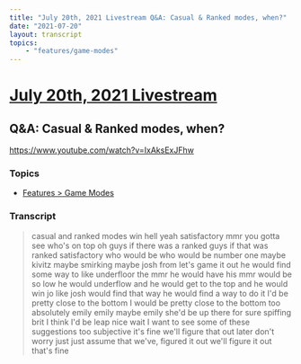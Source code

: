 ```yaml
---
title: "July 20th, 2021 Livestream Q&A: Casual & Ranked modes, when?"
date: "2021-07-20"
layout: transcript
topics:
    - "features/game-modes"
---
```

# [July 20th, 2021 Livestream](../2021-07-20.md)
## Q&A: Casual & Ranked modes, when?
https://www.youtube.com/watch?v=IxAksExJFhw

### Topics
* [Features > Game Modes](../topics/features/game-modes.md)

### Transcript

> casual and ranked modes win hell yeah satisfactory mmr you gotta see who's on top oh guys if there was a ranked guys if that was ranked satisfactory who would be who would be number one maybe kivitz maybe smirking maybe josh from let's game it out he would find some way to like underfloor the mmr he would have his mmr would be so low he would underflow and he would get to the top and he would win jo like josh would find that way he would find a way to do it I'd be pretty close to the bottom I would be pretty close to the bottom too absolutely emily emily maybe emily she'd be up there for sure spiffing brit I think I'd be leap nice wait I want to see some of these suggestions too subjective it's fine we'll figure that out later don't worry just just assume that we've, figured it out we'll figure it out that's fine
